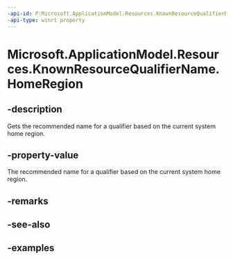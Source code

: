 ```yaml
---
-api-id: P:Microsoft.ApplicationModel.Resources.KnownResourceQualifierName.HomeRegion
-api-type: winrt property
---
```


# Microsoft.ApplicationModel.Resources.KnownResourceQualifierName.HomeRegion

<!--
public static string HomeRegion { get; }
-->


## -description

Gets the recommended name for a qualifier based on the current system home region.

## -property-value

The recommended name for a qualifier based on the current system home region.

## -remarks

## -see-also

## -examples


